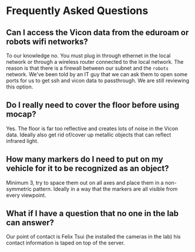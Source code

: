 # Frequently Asked Questions

## Can I access the Vicon data from the eduroam or robots wifi networks?
To our knowledge no. You must plug in through ethernet in the local network or through a wireless router connected to the local network. The reason is that there is a firewall between our subnet and the `robots` network. We've been told by an IT guy that we can ask them to open some ports for us to get ssh and vicon data to passthrough. We are still reviewing this option. 

## Do I really need to cover the floor before using mocap?

Yes. The floor is far too reflective and creates lots of noise in the Vicon data. Ideally also get rid of/cover up metallic objects that can reflect infrared light.

## How many markers do I need to put on my vehicle for it to be recognized as an object?

Minimum 3, try to space them out on all axes and place them in a non-symmetric pattern. Ideally in a way that the markers are all visible from every viewpoint.

## What if I have a question that no one in the lab can answer?

Our point of contact is Felix Tsui (he installed the cameras in the lab) his contact information is taped on top of the server. 
